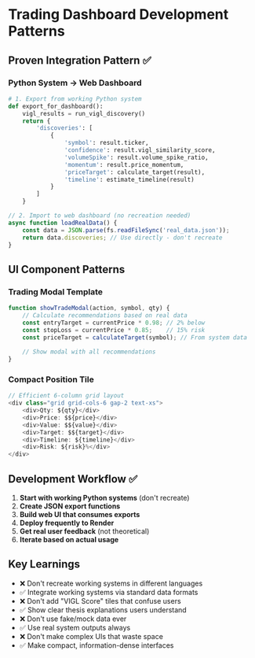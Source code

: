 # Trading Dashboard Development Patterns

## Proven Integration Pattern ✅

### Python System → Web Dashboard
```python
# 1. Export from working Python system
def export_for_dashboard():
    vigl_results = run_vigl_discovery()
    return {
        'discoveries': [
            {
                'symbol': result.ticker,
                'confidence': result.vigl_similarity_score,
                'volumeSpike': result.volume_spike_ratio,
                'momentum': result.price_momentum,
                'priceTarget': calculate_target(result),
                'timeline': estimate_timeline(result)
            }
        ]
    }
```

```javascript
// 2. Import to web dashboard (no recreation needed)
async function loadRealData() {
    const data = JSON.parse(fs.readFileSync('real_data.json'));
    return data.discoveries; // Use directly - don't recreate
}
```

## UI Component Patterns

### Trading Modal Template
```javascript
function showTradeModal(action, symbol, qty) {
    // Calculate recommendations based on real data
    const entryTarget = currentPrice * 0.98; // 2% below
    const stopLoss = currentPrice * 0.85;    // 15% risk
    const priceTarget = calculateTarget(symbol); // From system data
    
    // Show modal with all recommendations
}
```

### Compact Position Tile
```javascript
// Efficient 6-column grid layout
<div class="grid grid-cols-6 gap-2 text-xs">
    <div>Qty: ${qty}</div>
    <div>Price: $${price}</div>
    <div>Value: $${value}</div>
    <div>Target: $${target}</div>
    <div>Timeline: ${timeline}</div>
    <div>Risk: ${risk}%</div>
</div>
```

## Development Workflow ✅

1. **Start with working Python systems** (don't recreate)
2. **Create JSON export functions**
3. **Build web UI that consumes exports**
4. **Deploy frequently to Render**
5. **Get real user feedback** (not theoretical)
6. **Iterate based on actual usage**

## Key Learnings

- ❌ Don't recreate working systems in different languages
- ✅ Integrate working systems via standard data formats
- ❌ Don't add "VIGL Score" tiles that confuse users
- ✅ Show clear thesis explanations users understand  
- ❌ Don't use fake/mock data ever
- ✅ Use real system outputs always
- ❌ Don't make complex UIs that waste space
- ✅ Make compact, information-dense interfaces